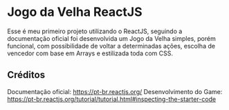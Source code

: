 # Jogo da Velha ReactJS

Esse é meu primeiro projeto utilizando o ReactJS, seguindo a documentação oficial foi desenvolvida
um Jogo da Velha simples, porém funcional, com possibilidade de voltar a determinadas ações, 
escolha de vencedor com base em Arrays e estilizada toda com CSS.

## Créditos

Documentação oficial: https://pt-br.reactjs.org/
Desenvolvimento do Game: https://pt-br.reactjs.org/tutorial/tutorial.html#inspecting-the-starter-code
